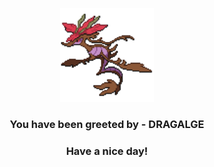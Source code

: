 <p align="center">
            <img src="https://raw.githubusercontent.com/PokeAPI/sprites/master/sprites/pokemon/691.png" width="150" height="150">
          </p>
          <h3 align="center">You have been greeted by - <b>DRAGALGE</b></h3>
          <h3 align="center">Have a nice day!</h3>
